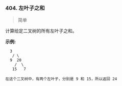 ### 404. 左叶子之和

> 简单

计算给定二叉树的所有左叶子之和。

**示例:**
```text
  3
   / \
  9  20
    /  \
   15   7

在这个二叉树中，有两个左叶子，分别是 9 和 15，所以返回 24
```
